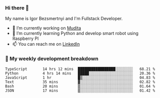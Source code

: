 ### Hi there 👋

My name is Igor Bezsmertnyi and I'm Fullstack Developer.

- 🔭 I’m currently working on [Mudita](https://mudita.com/)
- 🌱 I’m currently learning Python and develop smart robot using Raspberry PI
- 📫 You can reach me on [LinkedIn](https://www.linkedin.com/in/igor-bezsmertnyi-529522114/)

### 🧮 My weekly development breakdown
<!--START_SECTION:waka-->

```text
TypeScript       14 hrs 12 mins  █████████████████░░░░░░░░   68.21 %
Python           4 hrs 14 mins   █████░░░░░░░░░░░░░░░░░░░░   20.36 %
JavaScript       1 hr            █▒░░░░░░░░░░░░░░░░░░░░░░░   04.83 %
Text             35 mins         ▓░░░░░░░░░░░░░░░░░░░░░░░░   02.82 %
Bash             20 mins         ▒░░░░░░░░░░░░░░░░░░░░░░░░   01.64 %
JSON             17 mins         ▒░░░░░░░░░░░░░░░░░░░░░░░░   01.42 %
```

<!--END_SECTION:waka-->

<!--
**igorbezsmertnyi/igorbezsmertnyi** is a ✨ _special_ ✨ repository because its `README.md` (this file) appears on your GitHub profile.

Here are some ideas to get you started:

- 🔭 I’m currently working on ...
- 🌱 I’m currently learning ...
- 👯 I’m looking to collaborate on ...
- 🤔 I’m looking for help with ...
- 💬 Ask me about ...
- 📫 How to reach me: ...
- 😄 Pronouns: ...
- ⚡ Fun fact: ...
-->

